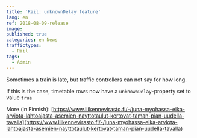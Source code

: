 ```yaml
---
title: 'Rail: unknownDelay feature'
lang: en
ref: 2018-08-09-release
image:
published: true
categories: en News
traffictypes:
  - Rail
tags:
  - Admin
---
```


Sometimes a train is late, but traffic controllers can not say for how long.

If this is the case, timetable rows now have a `unknownDelay`-property set to value `true` 

More (in Finnish): [https://www.liikennevirasto.fi/-/juna-myohassa-eika-arviota-lahtoajasta-asemien-nayttotaulut-kertovat-taman-pian-uudella-tavalla](https://www.liikennevirasto.fi/-/juna-myohassa-eika-arviota-lahtoajasta-asemien-nayttotaulut-kertovat-taman-pian-uudella-tavalla)
